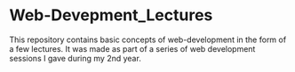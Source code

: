 # Web-Devepment_Lectures
This repository contains basic concepts of web-development in the form of a few lectures. It was made as part of a series of web development sessions I gave during my 2nd year.

